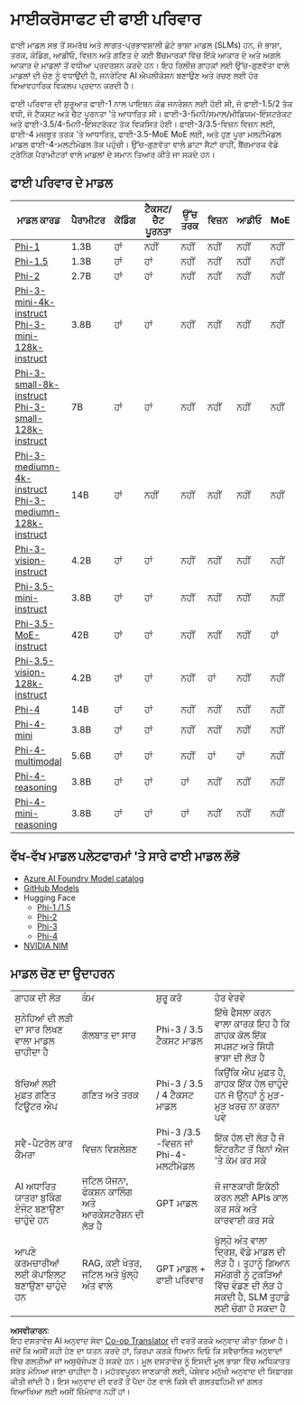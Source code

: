 <!--
CO_OP_TRANSLATOR_METADATA:
{
  "original_hash": "8ef41b679d85adc42be3e0cbee97f7f1",
  "translation_date": "2025-07-18T21:26:07+00:00",
  "source_file": "md/01.Introduction/01/01.PhiFamily.md",
  "language_code": "pa"
}
-->
# ਮਾਈਕਰੋਸਾਫਟ ਦੀ ਫਾਈ ਪਰਿਵਾਰ

ਫਾਈ ਮਾਡਲ ਸਭ ਤੋਂ ਸਮਰੱਥ ਅਤੇ ਲਾਗਤ-ਪ੍ਰਭਾਵਸ਼ਾਲੀ ਛੋਟੇ ਭਾਸ਼ਾ ਮਾਡਲ (SLMs) ਹਨ, ਜੋ ਭਾਸ਼ਾ, ਤਰਕ, ਕੋਡਿੰਗ, ਆਡੀਓ, ਵਿਜ਼ਨ ਅਤੇ ਗਣਿਤ ਦੇ ਕਈ ਬੈਂਚਮਾਰਕਾਂ ਵਿੱਚ ਇੱਕੋ ਆਕਾਰ ਦੇ ਅਤੇ ਅਗਲੇ ਆਕਾਰ ਦੇ ਮਾਡਲਾਂ ਤੋਂ ਵਧੀਆ ਪ੍ਰਦਰਸ਼ਨ ਕਰਦੇ ਹਨ। ਇਹ ਰਿਲੀਜ਼ ਗਾਹਕਾਂ ਲਈ ਉੱਚ-ਗੁਣਵੱਤਾ ਵਾਲੇ ਮਾਡਲਾਂ ਦੀ ਚੋਣ ਨੂੰ ਵਧਾਉਂਦੀ ਹੈ, ਜਨਰੇਟਿਵ AI ਐਪਲੀਕੇਸ਼ਨ ਬਣਾਉਣ ਅਤੇ ਰਚਣ ਲਈ ਹੋਰ ਵਿਆਵਹਾਰਿਕ ਵਿਕਲਪ ਪ੍ਰਦਾਨ ਕਰਦੀ ਹੈ।

ਫਾਈ ਪਰਿਵਾਰ ਦੀ ਸ਼ੁਰੂਆਤ ਫਾਈ-1 ਨਾਲ ਪਾਇਥਨ ਕੋਡ ਜਨਰੇਸ਼ਨ ਲਈ ਹੋਈ ਸੀ, ਜੋ ਫਾਈ-1.5/2 ਤੱਕ ਵਧੀ, ਜੋ ਟੈਕਸਟ ਅਤੇ ਚੈਟ ਪੂਰਨਤਾ 'ਤੇ ਆਧਾਰਿਤ ਸੀ। ਫਾਈ-3-ਮਿਨੀ/ਸਮਾਲ/ਮੀਡਿਯਮ-ਇੰਸਟਰੱਕਟ ਅਤੇ ਫਾਈ-3.5/4-ਮਿਨੀ-ਇੰਸਟਰੱਕਟ ਤੱਕ ਵਿਕਸਿਤ ਹੋਈ। ਫਾਈ-3/3.5-ਵਿਜ਼ਨ ਵਿਜ਼ਨ ਲਈ, ਫਾਈ-4 ਮਜ਼ਬੂਤ ਤਰਕ 'ਤੇ ਆਧਾਰਿਤ, ਫਾਈ-3.5-MoE MoE ਲਈ, ਅਤੇ ਹੁਣ ਪੂਰਾ ਮਲਟੀਮੋਡਲ ਮਾਡਲ ਫਾਈ-4-ਮਲਟੀਮੋਡਲ ਤੱਕ ਪਹੁੰਚੀ। ਉੱਚ-ਗੁਣਵੱਤਾ ਵਾਲੇ ਡਾਟਾ ਸੈਟਾਂ ਰਾਹੀਂ, ਬੈਂਚਮਾਰਕ ਵੱਡੇ ਟ੍ਰੇਨਿੰਗ ਪੈਰਾਮੀਟਰਾਂ ਵਾਲੇ ਮਾਡਲਾਂ ਦੇ ਸਮਾਨ ਤਿਆਰ ਕੀਤੇ ਜਾ ਸਕਦੇ ਹਨ।

## ਫਾਈ ਪਰਿਵਾਰ ਦੇ ਮਾਡਲ

<div style="font-size:8px">

| ਮਾਡਲ ਕਾਰਡ | ਪੈਰਾਮੀਟਰ | ਕੋਡਿੰਗ | ਟੈਕਸਟ/ਚੈਟ ਪੂਰਨਤਾ | ਉੱਚ ਤਰਕ | ਵਿਜ਼ਨ | ਆਡੀਓ | MoE |
| - | -  | - | - |- |- |- |- |
|[Phi-1](https://huggingface.co/microsoft/phi-1)|1.3B| ਹਾਂ | ਨਹੀਂ | ਨਹੀਂ | ਨਹੀਂ | ਨਹੀਂ | ਨਹੀਂ |
|[Phi-1.5](https://huggingface.co/microsoft/phi-1_5)|1.3B| ਹਾਂ | ਹਾਂ | ਨਹੀਂ | ਨਹੀਂ | ਨਹੀਂ | ਨਹੀਂ |
|[Phi-2](https://huggingface.co/microsoft/phi-1_5)|2.7B| ਹਾਂ | ਹਾਂ | ਨਹੀਂ | ਨਹੀਂ | ਨਹੀਂ | ਨਹੀਂ |
|[Phi-3-mini-4k-instruct](https://huggingface.co/microsoft/Phi-3-mini-4k-instruct)<br/>[Phi-3-mini-128k-instruct](https://huggingface.co/microsoft/Phi-3-mini-128k-instruct)|3.8B| ਹਾਂ | ਹਾਂ | ਨਹੀਂ | ਨਹੀਂ | ਨਹੀਂ | ਨਹੀਂ |
|[Phi-3-small-8k-instruct](https://huggingface.co/microsoft/Phi-3-small-8k-instruct)<br/>[Phi-3-small-128k-instruct](https://huggingface.co/microsoft/Phi-3-small-128k-instruct)<br/>|7B| ਹਾਂ | ਹਾਂ | ਨਹੀਂ | ਨਹੀਂ | ਨਹੀਂ | ਨਹੀਂ |
|[Phi-3-mediumn-4k-instruct](https://huggingface.co/microsoft/Phi-3-medium-4k-instruct)<br>[Phi-3-mediumn-128k-instruct](https://huggingface.co/microsoft/Phi-3-medium-128k-instruct)|14B| ਹਾਂ | ਨਹੀਂ | ਨਹੀਂ | ਨਹੀਂ | ਨਹੀਂ | ਨਹੀਂ |
|[Phi-3-vision-instruct](https://huggingface.co/microsoft/Phi-3-vision-128k-instruct)|4.2B| ਹਾਂ | ਹਾਂ | ਨਹੀਂ | ਨਹੀਂ | ਨਹੀਂ | ਨਹੀਂ |
|[Phi-3.5-mini-instruct](https://huggingface.co/microsoft/Phi-3.5-mini-instruct)|3.8B| ਹਾਂ | ਹਾਂ | ਨਹੀਂ | ਨਹੀਂ | ਨਹੀਂ | ਨਹੀਂ |
|[Phi-3.5-MoE-instruct](https://huggingface.co/microsoft/Phi-3.5-MoE-instruct)|42B| ਹਾਂ | ਹਾਂ | ਨਹੀਂ | ਨਹੀਂ | ਨਹੀਂ | ਹਾਂ |
|[Phi-3.5-vision-128k-instruct](https://huggingface.co/microsoft/Phi-3.5-vision-instruct)|4.2B| ਹਾਂ | ਹਾਂ | ਨਹੀਂ | ਹਾਂ | ਨਹੀਂ | ਨਹੀਂ |
|[Phi-4](https://huggingface.co/microsoft/phi-4)|14B| ਹਾਂ | ਹਾਂ | ਨਹੀਂ | ਨਹੀਂ | ਨਹੀਂ | ਨਹੀਂ |
|[Phi-4-mini](https://huggingface.co/microsoft/Phi-4-mini-instruct)|3.8B| ਹਾਂ | ਹਾਂ | ਨਹੀਂ | ਨਹੀਂ | ਨਹੀਂ | ਨਹੀਂ |
|[Phi-4-multimodal](https://huggingface.co/microsoft/Phi-4-multimodal-instruct)|5.6B| ਹਾਂ | ਹਾਂ | ਨਹੀਂ | ਹਾਂ | ਹਾਂ | ਨਹੀਂ |
|[Phi-4-reasoning](https://huggingface.co/microsoft/Phi-4-reasoning)|3.8B| ਹਾਂ | ਹਾਂ | ਹਾਂ | ਨਹੀਂ | ਨਹੀਂ | ਨਹੀਂ |
|[Phi-4-mini-reasoning](https://huggingface.co/microsoft/Phi-4-mini-reasoning)|3.8B| ਹਾਂ | ਹਾਂ | ਹਾਂ | ਨਹੀਂ | ਨਹੀਂ | ਨਹੀਂ |

</div>

## **ਵੱਖ-ਵੱਖ ਮਾਡਲ ਪਲੇਟਫਾਰਮਾਂ 'ਤੇ ਸਾਰੇ ਫਾਈ ਮਾਡਲ ਲੱਭੋ**

- [Azure AI Foundry Model catalog](https://ai.azure.com/explore/models?selectedCollection=phi)
- [GitHub Models](https://github.com/marketplace?query=Phi&type=models)
- Hugging Face
  - [Phi-1 /1.5](https://huggingface.co/collections/microsoft/phi-1-6626e29134744e94e222d572)
  - [Phi-2](https://huggingface.co/microsoft/phi-2)
  - [Phi-3](https://huggingface.co/collections/microsoft/phi-3-6626e15e9585a200d2d761e3)
  - [Phi-4](https://huggingface.co/collections/microsoft/phi-4-677e9380e514feb5577a40e4) 
- [NVIDIA NIM](https://build.nvidia.com/search?q=Phi)

## ਮਾਡਲ ਚੋਣ ਦਾ ਉਦਾਹਰਨ

| | | | |
|-|-|-|-|
|ਗਾਹਕ ਦੀ ਲੋੜ|ਕੰਮ|ਸ਼ੁਰੂ ਕਰੋ|ਹੋਰ ਵੇਰਵੇ|
|ਸੁਨੇਹਿਆਂ ਦੀ ਲੜੀ ਦਾ ਸਾਰ ਲਿਖਣ ਵਾਲਾ ਮਾਡਲ ਚਾਹੀਦਾ ਹੈ|ਗੱਲਬਾਤ ਦਾ ਸਾਰ|Phi-3 / 3.5 ਟੈਕਸਟ ਮਾਡਲ|ਇੱਥੇ ਫੈਸਲਾ ਕਰਨ ਵਾਲਾ ਕਾਰਕ ਇਹ ਹੈ ਕਿ ਗਾਹਕ ਕੋਲ ਇੱਕ ਸਪਸ਼ਟ ਅਤੇ ਸਿੱਧੀ ਭਾਸ਼ਾ ਦੀ ਲੋੜ ਹੈ|
|ਬੱਚਿਆਂ ਲਈ ਮੁਫ਼ਤ ਗਣਿਤ ਟਿਊਟਰ ਐਪ|ਗਣਿਤ ਅਤੇ ਤਰਕ|Phi-3 / 3.5 / 4 ਟੈਕਸਟ ਮਾਡਲ|ਕਿਉਂਕਿ ਐਪ ਮੁਫ਼ਤ ਹੈ, ਗਾਹਕ ਇੱਕ ਹੱਲ ਚਾਹੁੰਦੇ ਹਨ ਜੋ ਉਨ੍ਹਾਂ ਨੂੰ ਮੁੜ-ਮੁੜ ਖਰਚ ਨਾ ਕਰਨਾ ਪਵੇ|
|ਸਵੈ-ਪੈਟਰੋਲ ਕਾਰ ਕੈਮਰਾ|ਵਿਜ਼ਨ ਵਿਸ਼ਲੇਸ਼ਣ|Phi-3 /3.5 -ਵਿਜ਼ਨ ਜਾਂ Phi-4-ਮਲਟੀਮੋਡਲ|ਇੱਕ ਹੱਲ ਦੀ ਲੋੜ ਹੈ ਜੋ ਇੰਟਰਨੈਟ ਤੋਂ ਬਿਨਾਂ ਐਜ 'ਤੇ ਕੰਮ ਕਰ ਸਕੇ|
|AI ਅਧਾਰਿਤ ਯਾਤਰਾ ਬੁਕਿੰਗ ਏਜੰਟ ਬਣਾਉਣਾ ਚਾਹੁੰਦੇ ਹਨ|ਜਟਿਲ ਯੋਜਨਾ, ਫੰਕਸ਼ਨ ਕਾਲਿੰਗ ਅਤੇ ਆਰਕੇਸਟਰੈਸ਼ਨ ਦੀ ਲੋੜ ਹੈ|GPT ਮਾਡਲ|ਜੋ ਜਾਣਕਾਰੀ ਇਕੱਠੀ ਕਰਨ ਲਈ APIs ਕਾਲ ਕਰ ਸਕੇ ਅਤੇ ਕਾਰਵਾਈ ਕਰ ਸਕੇ|
|ਆਪਣੇ ਕਰਮਚਾਰੀਆਂ ਲਈ ਕੋਪਾਇਲਟ ਬਣਾਉਣਾ ਚਾਹੁੰਦੇ ਹਨ|RAG, ਕਈ ਖੇਤਰ, ਜਟਿਲ ਅਤੇ ਖੁੱਲ੍ਹੇ ਅੰਤ ਵਾਲੇ|GPT ਮਾਡਲ + ਫਾਈ ਪਰਿਵਾਰ|ਖੁੱਲ੍ਹੇ ਅੰਤ ਵਾਲਾ ਦ੍ਰਿਸ਼, ਵੱਡੇ ਮਾਡਲ ਦੀ ਲੋੜ ਹੈ। ਤੁਹਾਨੂੰ ਗਿਆਨ ਸਮੱਗਰੀ ਨੂੰ ਟੁਕੜਿਆਂ ਵਿੱਚ ਵੰਡਣ ਦੀ ਲੋੜ ਹੋ ਸਕਦੀ ਹੈ, SLM ਤੁਹਾਡੇ ਲਈ ਚੰਗਾ ਹੋ ਸਕਦਾ ਹੈ|

**ਅਸਵੀਕਾਰਨ**:  
ਇਹ ਦਸਤਾਵੇਜ਼ AI ਅਨੁਵਾਦ ਸੇਵਾ [Co-op Translator](https://github.com/Azure/co-op-translator) ਦੀ ਵਰਤੋਂ ਕਰਕੇ ਅਨੁਵਾਦ ਕੀਤਾ ਗਿਆ ਹੈ। ਜਦੋਂ ਕਿ ਅਸੀਂ ਸਹੀ ਹੋਣ ਦਾ ਯਤਨ ਕਰਦੇ ਹਾਂ, ਕਿਰਪਾ ਕਰਕੇ ਧਿਆਨ ਦਿਓ ਕਿ ਸਵੈਚਾਲਿਤ ਅਨੁਵਾਦਾਂ ਵਿੱਚ ਗਲਤੀਆਂ ਜਾਂ ਅਸੁਚੱਜੇਪਣ ਹੋ ਸਕਦੇ ਹਨ। ਮੂਲ ਦਸਤਾਵੇਜ਼ ਨੂੰ ਇਸਦੀ ਮੂਲ ਭਾਸ਼ਾ ਵਿੱਚ ਅਧਿਕਾਰਤ ਸਰੋਤ ਮੰਨਿਆ ਜਾਣਾ ਚਾਹੀਦਾ ਹੈ। ਮਹੱਤਵਪੂਰਨ ਜਾਣਕਾਰੀ ਲਈ, ਪੇਸ਼ੇਵਰ ਮਨੁੱਖੀ ਅਨੁਵਾਦ ਦੀ ਸਿਫਾਰਸ਼ ਕੀਤੀ ਜਾਂਦੀ ਹੈ। ਇਸ ਅਨੁਵਾਦ ਦੀ ਵਰਤੋਂ ਤੋਂ ਪੈਦਾ ਹੋਣ ਵਾਲੇ ਕਿਸੇ ਵੀ ਗਲਤਫਹਿਮੀ ਜਾਂ ਗਲਤ ਵਿਆਖਿਆ ਲਈ ਅਸੀਂ ਜ਼ਿੰਮੇਵਾਰ ਨਹੀਂ ਹਾਂ।